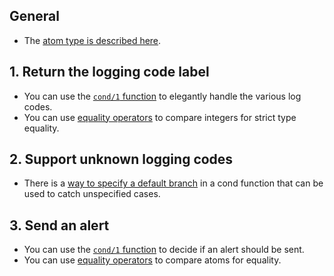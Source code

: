 ## General

- The [atom type is described here][atom].

## 1. Return the logging code label

- You can use the [`cond/1` function][cond] to elegantly handle the various log codes.
- You can use [equality operators][equality] to compare integers for strict type equality.

## 2. Support unknown logging codes

- There is a [way to specify a default branch][cond] in a cond function that can be used to catch unspecified cases.

## 3. Send an alert

- You can use the [`cond/1` function][cond] to decide if an alert should be sent.
- You can use [equality operators][equality] to compare atoms for equality.

[equality]: https://elixir-lang.org/getting-started/basic-operators.html
[atom]: https://elixir-lang.org/getting-started/basic-types.html#atoms
[cond]: https://elixir-lang.org/getting-started/case-cond-and-if.html#cond

